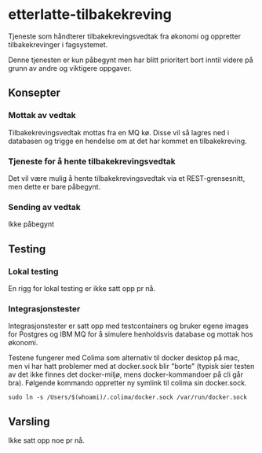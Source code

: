 # etterlatte-tilbakekreving

Tjeneste som håndterer tilbakekrevingsvedtak fra økonomi og oppretter tilbakekrevinger i fagsystemet.

Denne tjenesten er kun påbegynt men har blitt prioritert bort inntil videre på grunn av andre og viktigere oppgaver.

## Konsepter

### Mottak av vedtak
Tilbakekrevingsvedtak mottas fra en MQ kø. Disse vil så lagres ned i databasen og trigge en hendelse om at det har
kommet en tilbakekreving.

### Tjeneste for å hente tilbakekrevingsvedtak
Det vil være mulig å hente tilbakekrevingsvedtak via et REST-grensesnitt, men dette er bare påbegynt.

### Sending av vedtak
Ikke påbegynt


## Testing

### Lokal testing
En rigg for lokal testing er ikke satt opp pr nå.

### Integrasjonstester
Integrasjonstester er satt opp med testcontainers og bruker egene images for Postgres og IBM MQ for å simulere
henholdsvis database og mottak hos økonomi.

Testene fungerer med Colima som alternativ til docker desktop på mac, men vi har hatt problemer med at docker.sock blir
"borte" (typisk sier testen av det ikke finnes det docker-miljø, mens docker-kommandoer på cli går bra). Følgende
kommando oppretter ny symlink til colima sin docker.sock.

    sudo ln -s /Users/$(whoami)/.colima/docker.sock /var/run/docker.sock 


## Varsling
Ikke satt opp noe pr nå.